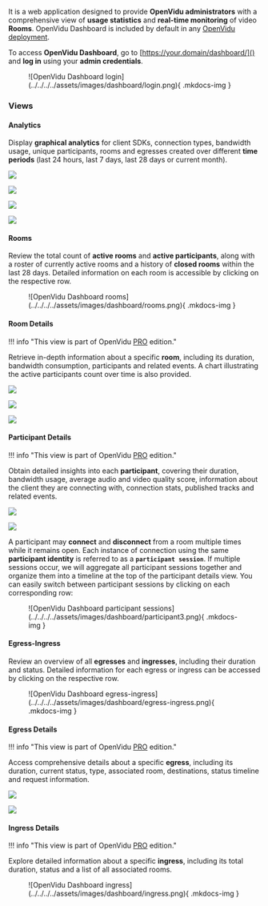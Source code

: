 It is a web application designed to provide **OpenVidu administrators** with a comprehensive view of **usage statistics** and **real-time monitoring** of video **Rooms**. OpenVidu Dashboard is included by default in any [OpenVidu deployment](../../../self-hosting/deployment-types.md).

To access **OpenVidu Dashboard**, go to [https://your.domain/dashboard/]() and **log in** using your **admin credentials**.

<figure markdown>
  ![OpenVidu Dashboard login](../../../../assets/images/dashboard/login.png){ .mkdocs-img }
</figure>

### Views

#### Analytics

Display **graphical analytics** for client SDKs, connection types, bandwidth usage, unique participants, rooms and egresses created over different **time periods** (last 24 hours, last 7 days, last 28 days or current month).

<div class="grid-container">

<div class="grid-50"><p><a class="glightbox" href="../../../../../assets/images/dashboard/analytics1.png" data-type="image" data-width="100%" data-height="auto" data-desc-position="bottom"><img src="../../../../../assets/images/dashboard/analytics1.png" loading="lazy"/></a></p></div>

<div class="grid-50"><p><a class="glightbox" href="../../../../../assets/images/dashboard/analytics2.png" data-type="image" data-width="100%" data-height="auto" data-desc-position="bottom"><img src="../../../../../assets/images/dashboard/analytics2.png" loading="lazy"/></a></p></div>

</div>

<div class="grid-container">

<div class="grid-50"><p><a class="glightbox" href="../../../../../assets/images/dashboard/analytics3.png" data-type="image" data-width="100%" data-height="auto" data-desc-position="bottom"><img src="../../../../../assets/images/dashboard/analytics3.png" loading="lazy"/></a></p></div>

<div class="grid-50"><p><a class="glightbox" href="../../../../../assets/images/dashboard/analytics4.png" data-type="image" data-width="100%" data-height="auto" data-desc-position="bottom"><img src="../../../../../assets/images/dashboard/analytics4.png" loading="lazy"/></a></p></div>

</div>

#### Rooms

Review the total count of **active rooms** and **active participants**, along with a roster of currently active rooms and a history of **closed rooms** within the last 28 days. Detailed information on each room is accessible by clicking on the respective row.

<figure markdown>
  ![OpenVidu Dashboard rooms](../../../../assets/images/dashboard/rooms.png){ .mkdocs-img }
</figure>

#### Room Details

!!! info "This view is part of <span>OpenVidu <a href="/pricing#openvidu-pro"><span class="openvidu-tag openvidu-pro-tag">PRO</span></a></span> edition."

Retrieve in-depth information about a specific **room**, including its duration, bandwidth consumption, participants and related events. A chart illustrating the active participants count over time is also provided.

<div class="grid-container">

<div class="grid-33"><p><a class="glightbox" href="../../../../../assets/images/dashboard/room_active.png" data-type="image" data-width="100%" data-height="auto" data-desc-position="bottom"><img src="../../../../../assets/images/dashboard/room_active.png" loading="lazy"/></a></p></div>

<div class="grid-33"><p><a class="glightbox" href="../../../../../assets/images/dashboard/room1.png" data-type="image" data-width="100%" data-height="auto" data-desc-position="bottom"><img src="../../../../../assets/images/dashboard/room1.png" loading="lazy"/></a></p></div>

<div class="grid-33"><p><a class="glightbox" href="../../../../../assets/images/dashboard/room2.png" data-type="image" data-width="100%" data-height="auto" data-desc-position="bottom"><img src="../../../../../assets/images/dashboard/room2.png" loading="lazy"/></a></p></div>

</div>

#### Participant Details

!!! info "This view is part of <span>OpenVidu <a href="/pricing#openvidu-pro"><span class="openvidu-tag openvidu-pro-tag">PRO</span></a></span> edition."

Obtain detailed insights into each **participant**, covering their duration, bandwidth usage, average audio and video quality score, information about the client they are connecting with, connection stats, published tracks and related events.

<div class="grid-container">

<div class="grid-50"><p><a class="glightbox" href="../../../../../assets/images/dashboard/participant1.png" data-type="image" data-width="100%" data-height="auto" data-desc-position="bottom"><img src="../../../../../assets/images/dashboard/participant1.png" loading="lazy"/></a></p></div>

<div class="grid-50"><p><a class="glightbox" href="../../../../../assets/images/dashboard/participant2.png" data-type="image" data-width="100%" data-height="auto" data-desc-position="bottom"><img src="../../../../../assets/images/dashboard/participant2.png" loading="lazy"/></a></p></div>

</div>

A participant may **connect** and **disconnect** from a room multiple times while it remains open. Each instance of connection using the same **participant identity** is referred to as a **`participant session`**. If multiple sessions occur, we will aggregate all participant sessions together and organize them into a timeline at the top of the participant details view. You can easily switch between participant sessions by clicking on each corresponding row:

<figure markdown>
  ![OpenVidu Dashboard participant sessions](../../../../assets/images/dashboard/participant3.png){ .mkdocs-img }
</figure>

#### Egress-Ingress

Review an overview of all **egresses** and **ingresses**, including their duration and status. Detailed information for each egress or ingress can be accessed by clicking on the respective row.

<figure markdown>
  ![OpenVidu Dashboard egress-ingress](../../../../assets/images/dashboard/egress-ingress.png){ .mkdocs-img }
</figure>

#### Egress Details

!!! info "This view is part of <span>OpenVidu <a href="/pricing#openvidu-pro"><span class="openvidu-tag openvidu-pro-tag">PRO</span></a></span> edition."

Access comprehensive details about a specific **egress**, including its duration, current status, type, associated room, destinations, status timeline and request information.

<div class="grid-container">

<div class="grid-50"><p><a class="glightbox" href="../../../../../assets/images/dashboard/egress1.png" data-type="image" data-width="100%" data-height="auto" data-desc-position="bottom"><img src="../../../../../assets/images/dashboard/egress1.png" loading="lazy"/></a></p></div>

<div class="grid-50"><p><a class="glightbox" href="../../../../../assets/images/dashboard/egress2.png" data-type="image" data-width="100%" data-height="auto" data-desc-position="bottom"><img src="../../../../../assets/images/dashboard/egress2.png" loading="lazy"/></a></p></div>

</div>

#### Ingress Details

!!! info "This view is part of <span>OpenVidu <a href="/pricing#openvidu-pro"><span class="openvidu-tag openvidu-pro-tag">PRO</span></a></span> edition."

Explore detailed information about a specific **ingress**, including its total duration, status and a list of all associated rooms.

<figure markdown>
  ![OpenVidu Dashboard ingress](../../../../assets/images/dashboard/ingress.png){ .mkdocs-img }
</figure>

<script>window.setupGallery()</script>